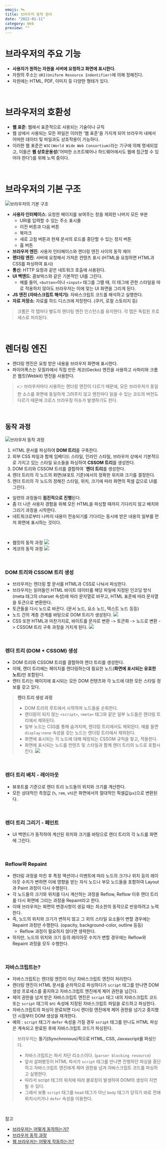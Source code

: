 ```yaml
---
emoji: 🛰️
title: 브라우저 동작 원리
date: "2022-01-11"
category: Web
preview: ""
---
```


# 브라우저의 주요 기능

- **사용자가 원하는 자원을 서버에 요청하고 화면에 표시한다.**
- 자원의 주소는 `URI(Uniform Resource Indentifier)`에 의해 정해진다.
- 자원에는 HTML, PDF, 이미지 등 다양한 형태가 있다.

<br/>

# 브라우저의 호환성

- **웹 표준**: 웹에서 표준적으로 사용되는 기술이나 규칙
- 웹 상에서 사용되는 모든 파일은 이러한 '웹 표준'을 가지게 되어 브라우저 내에서 어떠한 데이터 및 파일과도 상호작용이 가능하다.
- 이러한 웹 표준은 `W3C(World Wide Web Consortium)`라는 기구에 의해 명세되었고, 이들은 **웹 상호운용성**('어떠한 소프트웨어나 하드웨어에서도 웹에 접근할 수 있어야 한다')를 위해 노력 중이다.

<br/>

# 브라우저의 기본 구조

![브라우저의 기본 구조](1.png)

- **사용자 인터페이스**: 요청한 페이지를 보여주는 창을 제외한 나머지 모든 부분
  - URI를 입력할 수 있는 주소 표시줄
  - 이전 버튼과 다음 버튼
  - 북마크
  - 새로 고침 버튼과 현재 문서의 로드를 중단할 수 있는 정지 버튼
  - 홈 버튼
- **브라우저 엔진**: 사용자 인터페이스와 렌더링 엔진 사이의 동작 제어
- **렌더링 엔진**: 서버에 요청해서 가져온 컨텐츠 표시 (HTML을 요청하면 HTML과 CSS를 파싱하여 표시)
- **통신**: HTTP 요청과 같은 네트워크 호출에 사용된다.
- **UI 백엔드**: 콤보박스와 같은 기본적인 UI를 그린다.
  - 예를 들어, `<button>`이나 `<input>` 태그를 그랠 때, 이 태그에 관한 스타일을 따로 적용하지 않아도 브라우저는 이에 맞는 UI 화면을 그리게 된다.
- **JS 엔진 (자바스크립트 해석기)**: 자바스크립트 코드를 해석하고 실행한다.
- **자료 저장소**: 자료를 하드 디스크에 저장한다. (쿠키, 로컬 스토리지 등)

> 크롬은 각 탭마다 별도의 렌더링 엔진 인스턴스를 유지한다. 각 탭은 독립된 프로세스로 처리된다.

<br/>

# 렌더링 엔진

- 렌더링 엔진은 요청 받은 내용을 브라우저 화면에 표시한다.
- 파이어폭스는 모질라에서 직접 만든 게코(Gecko) 엔진을 사용하고 사파리와 크롬은 웹킷(Webkit) 엔진을 사용한다.

> 👉 브라우저마다 사용하는 렌더링 엔진이 다르기 때문에, 모든 브라우저가 동일한 소스를 화면에 동일하게 그려주지 않고 엔진마다 읽을 수 있는 코드의 버전도 다르기 때문에 크로스 브라우징 이슈가 발생하기도 한다.

<br/>

## 동작 과정

![브라우저 동작 과정](2.png)

1. HTML 문서를 파싱하여 **DOM 트리**를 구축한다.
2. 외부 CSS 파일과 함께 임베디드 스타일, 인라인 스타일, 브라우저 상에서 기본적으로 가지고 있는 스타일 요소들을 파싱하여 **CSSOM 트리**를 생성한다.
3. DOM 트리와 CSSOM 트리를 결합하여 `**렌더 트리**를 생성한다.
4. 렌더 트리의 각 노드의 화면(뷰포트 기준)에서의 정확한 위치와 크기를 결정한다.
5. 렌더 트리의 각 노드의 정해진 스타일, 위치, 크기에 따라 화면의 픽셀 값으로 UI를 그린다.

- 일련의 과정들이 **점진적으로 진행**된다.
- 좀 더 나은 사용자 경험을 위해 모든 HTML을 파싱할 때까지 기다리지 않고 배치와 그리기 과정을 시작한다.
- 네트워크로부터 나머지 내용이 전송되기를 기다리는 동시에 받은 내용의 일부를 먼저 화면에 표시하는 것이다.

<br/>

- 웹킷의 동작 과정
  ![](3.png)
- 게코의 동작 과정
  ![](4.png)

<br/>

### DOM 트리와 CSSOM 트리 생성

- 브라우저는 렌더링 할 문서를 HTML과 CSS로 나눠서 파싱한다.
- 브라우저는 읽어들인 HTML 바이트 데이터를 해당 파일에 지정된 인코딩 방식(meta 태그의 charset 속성)에 따라 문자열로 바꾸고, HTML 표준에 따라 문자열을 토큰으로 변환한다.
- 토큰들을 다시 노드로 바꾼다. (문서 노드, 요소 노드, 텍스트 노드 등등)
- 노드 간의 계층 관계를 바탕으로 DOM 트리가 생성된다.
  ![](5.png)
- CSS 또한 HTML과 마찬가지로, 바이트를 문자로 변환 -> 토큰화 -> 노드로 변환 -> CSSOM 트리 구축 과정을 거치게 된다.
  ![](6.png)

<br/>

### 렌더 트리 (DOM + CSSOM) 생성

- DOM 트리와 CSSOM 트리를 결합하여 렌더 트리를 생성한다.
- 이때, 렌더 트리에는 페이지를 렌더링하는데 필요한 노드(**화면에 표시되는 유효한 노드**)만 포함된다.
- 렌터 트리는 페이지에 표시되는 모든 DOM 컨텐츠와 각 노드에 대한 모든 스타일 정보를 갖고 있다.

> **렌더 트리 생성 과정**
>
> - DOM 트리의 루트에서 시작하여 노드들을 순회한다.
> - 렌더링이 되지 않는 `<script>`, `<meta>` 태그와 같은 일부 노드들은 렌더링 트리에서 제와된다.
> - 일부 노드는 CSS를 통해 숨겨지며, 렌더링 트리에서도 제외된다. 예를 들면 `display:none` 속성을 갖는 노드는 렌더링 트리에서 제외된다.
> - 화면에 표시되는 각 노드에 대해 매칭되는 CSSOM 규칙을 찾고, 적용한다.
> - 화면에 표시되는 노드를 컨텐츠 및 스타일과 함께 렌더 트리의 노드로 포함시킨다.
>   ![](7.png)

<br/>

### 렌더 트리 배치 - 레이아웃

- 뷰포트를 기준으로 렌더 트리 노드들의 위치와 크기를 계산한다.
- 모든 상대적인 측정값 (`%`, `rem`, `vh`)은 화면에서의 절대적인 픽셀값(`px`)으로 변환된다.

<br/>

### 렌더 트리 그리기 - 페인트

- UI 백엔드가 동작하여 계산된 위치와 크기를 바탕으로 렌더 트리의 각 노드를 화면에 그린다.

<br/>

### Reflow와 Repaint

- 렌더링 과정을 마친 후 특정 액션이나 이벤트에 따라 노드의 크기나 위치 등의 레이아웃 수치가 변하면 이에 영향을 받는 자식 노드나 부모 노드들을 포함하여 Layout과 Paint 과정이 다시 수행된다.
- 각 노드들의 크기와 위치를 다시 계산하는 과정을 Reflow, Reflow 이후 렌더 트리를 다시 화면에 그리는 과정을 Repaint라고 한다.
- 이때 브라우저는 화면의 변경사항이 생길 때는 최소한의 동작으로 반응하려고 노력한다.
- 즉, 노드의 위치와 크기가 변하지 않고 그 외의 스타일 요소들이 변할 경우에는 Repaint 과정만 수행한다. (opacity, background-color, outline 등등)
  - Reflow 과정이 필요하지 않다면 생략한다.
- 하지만, 노드의 위치와 크기 등의 레이아웃 수치가 변할 경우에는 Reflow와 Repaint 과정을 모두 수행한다.

<br/>

### 자바스크립트는?

- 자바스크립트는 렌더링 엔진이 아닌 자바스크립트 엔진이 처리한다.
- 렌더링 엔진이 HTML 문서를 순차적으로 파싱하다가 `script` 태그를 만나면 DOM 생성 프로세스를 중지하고 자바스크립트 엔진에게 제어 권한을 넘긴다.
- 제어 권한을 넘겨 받은 자바스크립트 엔진은 `script` 태그 내의 자바스크립트 코드 또는 `script` 태그의 src 속성에 지정된 자바스크립트 파일을 로드하고 파싱한다.
- 자바스크립트의 파싱이 완료되면 다시 렌더링 엔진에게 제어 권한을 넘기고 중지했던 시점부터 DOM 생성을 재개한다.
- 예외 : `script` 태그가 `defer` 속성을 가질 경우 `script` 태그를 만나도 HTML 파싱은 계속되고 완료된 후에 자바스크립트 코드가 파싱된다.

> 브라우저는 **동기(Synchronous)적으로 HTML, CSS, Javascript을 파싱**한다.
>
> - 자바스크립트는 파서 차단 리소스이다. (`parser blocking resource`)
> - 앞서 살펴봤듯이 HTML 파서가 `script` 태그를 만나면 진행하던 파싱을 중단하고 자바스크립트 엔진에게 제어 권한을 넘겨 자바스크립트 코드를 파싱하고 실행한다.
> - 따라서 script 태그의 위치에 따라 블로킹이 발생하여 DOM의 생성이 지연될 수 있다.
> - 그래서 보통 `script` 태그를 `head` 태그가 아닌 `body` 태그가 닫히기 바로 전에 위치시키거나 `defer` 속성을 이용한다.

<br/>

참고

- [브라우저는 어떻게 동작하는가?](https://d2.naver.com/helloworld/59361)
- [브라우저 동작 과정](https://velog.io/@yejineee/%EB%B8%8C%EB%9D%BC%EC%9A%B0%EC%A0%80-%EB%8F%99%EC%9E%91-%EA%B3%BC%EC%A0%95)
- [웹 브라우저는 어떻게 작동하는가?](https://bbangson.tistory.com/87)
